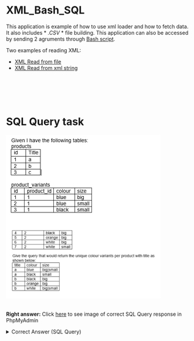 # XML_Bash_SQL
This application is example of how to use xml loader and how to fetch data. It also includes * *.CSV* * file building.
This application can also be accessed by sending 2 agruments through [Bash script](docs/script.sh).

Two examples of reading XML:
- [XML Read from file](index.php)
- [XML Read from xml string](indexstring.php)

<br/><br/><br/><br/>
# SQL Query task
<img src="task.png" alt="Task"/>
<br/><br/>

**Right answer:**
Click [here](phpmyadmin-persons.png") to see image of correct SQL Query response in PhpMyAdmin<br/>

<details>
  <summary>Correct Answer (SQL Query)</summary>
``` SELECT (SELECT products.Title FROM products WHERE products.id = product_variants.product_id) AS title, colour, (SELECT GROUP_CONCAT(size SEPARATOR '|')) AS size FROM product_variants GROUP BY colour, title ORDER BY title, size, colour ```
</details>
